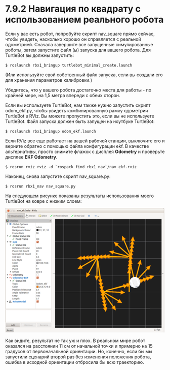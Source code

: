 # 7.9.2 Навигация по квадрату с использованием реального робота

Если у вас есть робот, попробуйте скрипт nav\_square прямо сейчас, чтобы увидеть, насколько хорошо он справляется с реальной одометрией. Сначала завершите все запущенные симулированные роботы, затем запустите файл \(ы\) запуска для вашего робота. Для TurtleBot вы должны запустить:

```text
$ roslaunch rbx1_bringup turtlebot_minimal_create.launch
```

\(Или используйте свой собственный файл запуска, если вы создали его для хранения параметров калибровки.\)

Убедитесь, что у вашего робота достаточно места для работы - по крайней мере, на 1,5 метра впереди с обеих сторон.

Если вы используете TurtleBot, нам также нужно запустить скрипт odom\_ekf.py, чтобы увидеть комбинированную рамку одометрии TurtleBot в RViz. Вы можете пропустить это, если вы не используете TurtleBot. Файл запуска должен быть запущен на ноутбуке TurtleBot:

```text
$ roslaunch rbx1_bringup odom_ekf.launch
```

Если RViz все еще работает на вашей рабочей станции, выключите его и верните обратно с помощью файла конфигурации ekf. В качестве альтернативы, просто снимите флажок с дисплея **Odometry** и проверьте дисплее **EKF Odometry**.

```text
$ rosrun rviz rviz -d `rospack find rbx1_nav`/nav_ekf.rviz
```

Наконец, снова запустите скрипт nav\_square.py:

```text
$ rosrun rbx1_nav nav_square.py
```

На следующем рисунке показаны результаты использования моего TurtleBot на ковре с низким слоем:

![](.gitbook/assets/snimok-ekrana-2020-05-30-v-15.14.06.png)

Как видите, результат не так уж и плох. В реальном мире робот оказался на расстоянии 11 см от начальной точки и примерно на 15 градусов от первоначальной ориентации. Но, конечно, если бы мы запустили сценарий второй раз без изменения положения робота, ошибка в исходной ориентации отбросила бы всю траекторию.

